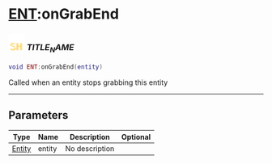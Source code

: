 # [ENT](../ent/README.md):onGrabEnd

### <img src="../../.gitbook/assets/shared.png" width="32" height="32" /> $TITLE_NAME$

```lua
void ENT:onGrabEnd(entity)
```

Called when an entity stops grabbing this entity<br>

-----------------
## Parameters

| Type   | Name | Description | Optional |
| ------ | ---- | ----------- | -------: |
| [Entity](../entity/README.md) | entity | No description |  |
